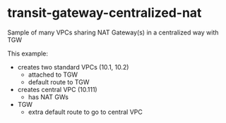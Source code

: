 # transit-gateway-centralized-nat

Sample of many VPCs sharing NAT Gateway(s) in a centralized way with TGW




This example:

- creates two standard VPCs (10.1, 10.2)
    - attached to TGW
    - default route to TGW
- creates central VPC (10.111)
    - has NAT GWs
- TGW
    - extra default route to go to central VPC
    